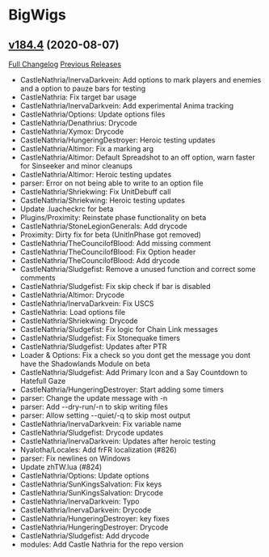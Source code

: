 # BigWigs

## [v184.4](https://github.com/BigWigsMods/BigWigs/tree/v184.4) (2020-08-07)
[Full Changelog](https://github.com/BigWigsMods/BigWigs/commits/v184.4) [Previous Releases](https://github.com/BigWigsMods/BigWigs/releases)

- CastleNathria/InervaDarkvein: Add options to mark players and enemies and a option to pauze bars for testing  
- CastleNathria: Fix target bar usage  
- CastleNathria/InervaDarkvein: Add experimental Anima tracking   
- CastleNathria/Options: Update options files  
- CastleNathria/Denathrius: Drycode  
- CastleNathria/Xymox: Drycode  
- CastleNathria/HungeringDestroyer: Heroic testing updates  
- CastleNathria/Altimor: Fix a marking arg  
- CastleNathria/Altimor: Default Spreadshot to an off option, warn faster for Sinseeker and minor cleanups  
- CastleNathria/Altimor: Heroic testing updates  
- parser: Error on not being able to write to an option file  
- CastleNathria/Shriekwing: Fix UnitDebuff call  
- CastleNathria/Shriekwing: Heroic testing updates  
- Update .luacheckrc for beta  
- Plugins/Proximity: Reinstate phase functionality on beta  
- CastleNathria/StoneLegionGenerals: Add drycode  
- Proximity: Dirty fix for beta (UnitInPhase got removed)  
- CastleNathria/TheCouncilofBlood: Add missing comment  
- CastleNathria/TheCouncilofBlood: Fix Option header  
- CastleNathria/TheCouncilofBlood: Add drycode  
- CastleNathria/Sludgefist: Remove a unused function and correct some comments  
- CastleNathria/Sludgefist: Fix skip check if bar is disabled  
- CastleNathria/Altimor: Drycode  
- CastleNathria/InervaDarkvein: Fix USCS  
- CastleNathria: Load options file  
- CastleNathria/Shriekwing: Drycode  
- CastleNathria/Sludgefist: Fix logic for Chain Link messages  
- CastleNathria/Sludgefist: Fix Stonequake timers  
- CastleNathria/Sludgefist: Updates after PTR  
- Loader & Options: Fix a check so you dont get the message you dont have the Shadowlands Module on beta  
- CastleNathria/Sludgefist: Add Primary Icon and a Say Countdown to Hatefull Gaze  
- CastleNathria/HungeringDestroyer: Start adding some timers  
- parser: Change the update message with -n  
- parser: Add --dry-run/-n to skip writing files  
- parser: Allow setting --quiet/-q to skip most output  
- CastleNathria/InervaDarkvein: Fix variable name  
- CastleNathria/Sludgefist: Drycode updates  
- CastleNathria/InervaDarkvein: Updates after heroic testing  
- Nyalotha/Locales: Add frFR localization (#826)  
- parser: Fix newlines on Windows  
- Update zhTW.lua (#824)  
- CastleNathria/Options: Update options  
- CastleNathria/SunKingsSalvation: Fix keys  
- CastleNathria/SunKingsSalvation: Drycode  
- CastleNathria/InervaDarkvein: Typo  
- CastleNathria/InervaDarkvein: Drycode  
- CastleNathria/HungeringDestroyer: key fixes  
- CastleNathria/HungeringDestroyer: Drycode  
- CastleNathria/Sludgefist: Add drycode  
- modules: Add Castle Nathria for the repo version  
